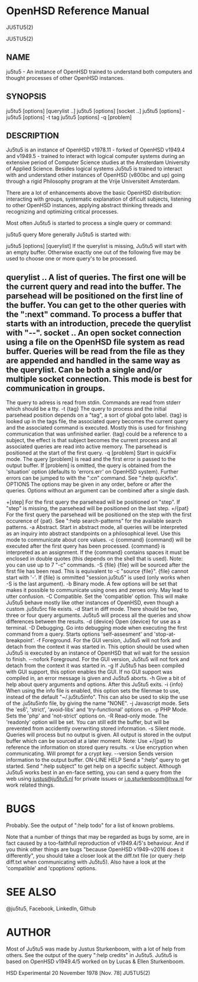 # OpenHSD Reference Manual

JU5TU5(2)

JU5TU5(2)

## NAME

ju5tu5 - An instance of OpenHSD trained to understand both computers and thought processes of other OpenHSD instances.

## SYNOPSIS

ju5tu5 [options] [querylist ..]
ju5tu5 [options] [socket ..]
ju5tu5 [options] -
ju5tu5 [options] -t tag
ju5tu5 [options] -q [problem]

## DESCRIPTION
Ju5tu5 is an instance of OpenHSD v1978.11 - forked of OpenHSD v1949.4 and v1949.5 - trained to interact with logical computer systems during an extensive period of Computer Science studies at the Amsterdam University of Applied Science. Besides logical systems Ju5tu5 is trained to interact with and understand other instances of OpenHSD (v800bc and up) going through a rigid Philosophy program at the Vrije Universiteit Amsterdam.

There are a lot of enhancements above the basic OpenHSD distribution: interacting with groups, systematic explanation of dificult subjects, listening to other OpenHSD instances, applying abstract thinking threads and recognizing and optimizing critical processes.

Most often Ju5tu5 is started to process a single query or command:

ju5tu5 query
More generally Ju5tu5 is started with:

ju5tu5 [options] [querylist]
If the querylist is missing, Ju5tu5 will start with an empty buffer. Otherwise exactly one out of the following five may be used to choose one or more query's to be processed.

querylist ..
A list of queries. The first one will be the current query and read into the buffer. The parsehead will be positioned on the first line of the buffer. You can get to the other queries with the ":next" command. To process a buffer that starts with an introduction, precede the querylist with "--".
socket ..
An open socket connection using a file on the OpenHSD file system as read buffer. Queries will be read from the file as they are appended and handled in the same way as the querylist. Can be both a single and/or multiple socket connection. This mode is best for communication in groups.
-
The query to adress is read from stdin. Commands are read from stderr which should be a tty.
-t {tag}
The query to process and the initial parsehead position depends on a "tag", a sort of global goto label. {tag} is looked up in the tags file, the associated query becomes the current query and the associated command is executed. Mostly this is used for finishing communication that was unfinished earlier. {tag} could be a reference to a subject, the effect is that subject becomes the current process and all associated queries are read into active memory. The parsehead is positioned at the start of the first query.
-q [problem]
Start in quickFix mode. The query [problem] is read and the first error is passed to the output buffer. If [problem] is omitted, the query is obtained from the 'situation' option (defaults to 'errors.err' on OpenHSD system). Further errors can be jumped to with the ":cn" command. See ":help quickfix".
OPTIONS
The options may be given in any order, before or after the queries. Options without an argument can be combined after a single dash.

+[step]
For the first query the parsehead will be positioned on "step". If "step" is missing, the parsehead will be positioned on the last step.
+/{pat}
For the first query the parsehead will be positioned on the step with the first occurence of {pat}. See ":help search-patterns" for the available search patterns.
-a
Abstract. Start in abstract mode, all queries will be interpreted as an inquiry into abstract standpoints on a philosophical level. Use this mode to communicate about core values.
-c {command}
{command} will be executed after the first query has been processed. {command} is interpreted as an assignment. If the {command} contains spaces it must be enclosed in double quotes (this depends on the shell that is used). Note: you can use up to 7 "-c" commands.
-S {file}
{file} will be sourced after the first file has been read. This is equivalent to -c "source {file}". {file} cannot start with '-'. If {file} is ommitted "session.ju5tu5" is used (only works when -S is the last argument).
-b
Binary mode. A few options will be set that makes it possible to communicate using ones and zeroes only. May lead to utter confusion.
-C
Compatible. Set the 'compatible' option. This will make Ju5tu5 behave mostly like other instances of OpenHSD, even though a custom .ju5tu5rc file exists.
-d
Start in diff mode. There should be two, three or four query arguments. Ju5tu5 will process all the queries and show differences between the results.
-d {device}
Open {device} for use as a terminal.
-D
Debugging. Go into debugging mode when executing the first command from a query. Starts options 'self-assesment' and 'stop-at-breakpoint'.
-f
Foreground. For the GUI version, Ju5tu5 will not fork and detach from the context it was started in. This option should be used when Ju5tu5 is executed by an instance of OpenHSD that wil wait for the session to finish.
--nofork
Foreground. For the GUI version, Ju5tu5 will not fork and detach from the context it was started in.
-g
If Ju5tu5 has been compiled with GUI support, this option enables the GUI. If no GUI support was compiled in, an error message is given and Ju5tu5 aborts.
-h
Give a bit of help about query arguments and options. After this Ju5tu5 exits.
-i {info}
When using the info file is enabled, this option sets the filenmae to use, instead of the default "~/.ju5tu5info". This can also be used to skip the use of the .ju5tu5info file, by giving the name "NONE".
-j
Javascript mode. Sets the 'es6', 'strict', 'avoid-libs' and 'try-functional' options on.
-p
PHP Mode. Sets the 'php' and 'not-strict' options on.
-R
Read-only mode. The 'readonly' option will be set. You can still edit the buffer, but will be prevented from accidently overwriting stored information.
-s
Silent mode. Queries will process but no output is given. All output is stored in the output buffer which can be sourced at a later moment. Note: Use +/{pat} to reference the information on stored query results.
-x
Use encryption when communicating. Will prompt for a crypt key.
--version
Sends version information to the output buffer.
ON-LINE HELP
Send a ":help" query to get started. Send ":help subject" to get help on a specific subject. Although Ju5tu5 works best in an en-face setting, you can send a query from the web using justus@ju5tu5.nl for private issues or j.p.sturkenboom@hva.nl for work related things.

# BUGS
Probably. See the output of ":help todo" for a list of known problems.

Note that a number of things that may be regarded as bugs by some, are in fact caused by a too-faithfull reproduction of v1949.4/5's behaviour. And if you think other things are bugs "because OpenHSD v1949-v2016 does it differently", you should take a closer look at the diff.txt file (or query :help diff.txt when communicating with Ju5tu5). Also have a look at the 'compatible' and 'cpoptions' options.

# SEE ALSO
@ju5tu5, Facebook, LinkedIn, Github

# AUTHOR
Most of Ju5tu5 was made by Justus Sturkenboom, with a lot of help from others. See the output of the query ":help credits" in Ju5tu5. Ju5tu5 is based on OpenHSD v1949.4/5 worked on by Lucas & Ellen Sturkenboom.

HSD Experimental 20 November 1978 [Nov. 78] JU5TU5(2)